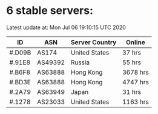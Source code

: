 # 6 stable servers:

Latest update at: Mon Jul 06 19:10:15 UTC 2020

| ID | ASN | Server Country | Online |
| -- | --- | -------------- | ------ |
| #.D09B | AS174 | United States | 37 hrs |
| #.91E8 | AS49392 | Russia | 55 hrs |
| #.B6F8 | AS63888 | Hong Kong | 3678 hrs |
| #.BD3E | AS63888 | Hong Kong | 4747 hrs |
| #.2A79 | AS63949 | Japan | 31 hrs |
| #.1278 | AS23033 | United States | 1163 hrs |

